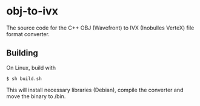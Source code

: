 # obj-to-ivx
The source code for the C++ OBJ (Wavefront) to IVX (Inobulles VerteX) file format converter.

## Building

On Linux, build with

```$ sh build.sh```

This will install necessary libraries (Debian), compile the converter and move the binary to /bin.
